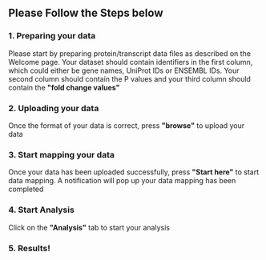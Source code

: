 ## __Please Follow the Steps below__
### 1. Preparing your data
Please start by preparing protein/transcript data files as described on the Welcome page. Your dataset should contain identifiers in the first column, which could either be gene names, UniProt IDs or ENSEMBL IDs. Your second column should contain the P values and your third column should contain the __"fold change values"__

### 2. Uploading your data
Once the format of your data is correct, press __"browse"__ to upload your data

### 3. Start mapping your data
Once your data has been uploaded successfully, press __"Start here"__ to start data mapping.
A notification will pop up your data mapping has been completed

### 4. Start Analysis
Click on the __"Analysis"__ tab to start your analysis

### 5. Results!

